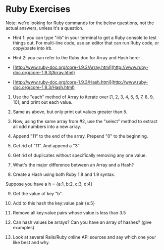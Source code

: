 # Ruby Exercises
Note: we're looking for Ruby commands for the below questions, not the actual answers, unless it's a question. 

* Hint 1: you can type "irb" in your terminal to get a Ruby console to test things out. For multi-line code, use an editor that can run Ruby code, or copy/paste into irb.

* Hint 2: you can refer to the Ruby doc for Array and Hash here: 

* [http://www.ruby-doc.org/core-1.9.3/Array.html](http://www.ruby-doc.org/core-1.9.3/Array.html)

* [http://www.ruby-doc.org/core-1.9.3/Hash.html](http://www.ruby-doc.org/core-1.9.3/Hash.html)

1. Use the "each" method of Array to iterate over [1, 2, 3, 4, 5, 6, 7, 8, 9, 10], and print out each value.

2. Same as above, but only print out values greater than 5.

3. Now, using the same array from #2, use the "select" method to extract all odd numbers into a new array.

4. Append "11" to the end of the array. Prepend "0" to the beginning.

5. Get rid of "11". And append a "3".

6. Get rid of duplicates without specifically removing any one value. 

7. What's the major difference between an Array and a Hash?

8. Create a Hash using both Ruby 1.8 and 1.9 syntax.

Suppose you have a h = {a:1, b:2, c:3, d:4}

9. Get the value of key "b".

10. Add to this hash the key:value pair {e:5}

13. Remove all key:value pairs whose value is less than 3.5

14. Can hash values be arrays? Can you have an array of hashes? (give examples)

15. Look at several Rails/Ruby online API sources and say which one your like best and why.
